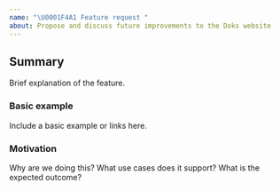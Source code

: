 ```yaml
---
name: "\U0001F4A1 Feature request "
about: Propose and discuss future improvements to the Doks website
---
```


## Summary

Brief explanation of the feature.

### Basic example

Include a basic example or links here.

### Motivation

Why are we doing this? What use cases does it support? What is the expected outcome?

